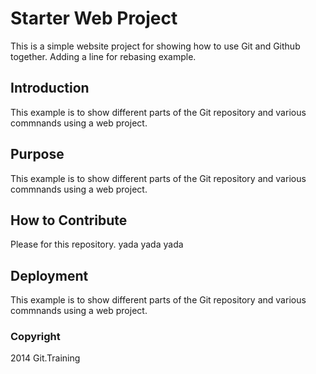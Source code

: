 # Starter Web Project

This is a simple website project for showing how to use Git and Github together. Adding a line for rebasing example.

## Introduction

This example is to show different parts of the Git repository and various commnands using a web project.

## Purpose

This example is to show different parts of the Git repository and various commnands using a web project.

## How to Contribute

Please for this repository. yada yada yada

## Deployment

This example is to show different parts of the Git repository and various commnands using a web project.

### Copyright
2014 Git.Training